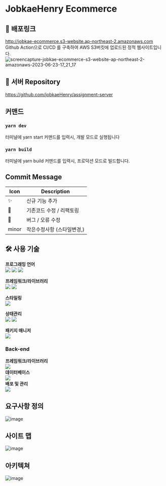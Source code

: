 # JobkaeHenry Ecommerce
## 🔗 배포링크
http://jobkae-ecommerce.s3-website.ap-northeast-2.amazonaws.com </br>
Github Action으로 CI/CD 를 구축하여 AWS S3버킷에 업로드된 정적 웹사이트입니다.
![screencapture-jobkae-ecommerce-s3-website-ap-northeast-2-amazonaws-2023-06-23-17_21_17](https://github.com/jobkaeHenry/assignment-website/assets/100949102/260bc658-12f9-4ff4-85b3-f2056479eee0)


## 🔗 서버 Repository
https://github.com/jobkaeHenry/assignment-server
</br>

##  커맨드
### `yarn dev`

터미널에 yarn start 커맨드를 입력시, 개발 모드로 실행됩니다

### `yarn build`

터미널에 yarn build 커맨드를 입력시, 프로덕션 모드로 빌드합니다.


## Commit Message
| Icon  | Description              |
| ----- | ------------------------ |
| ✨    | 신규 기능 추가           |
| :art: | 기존코드 수정 / 리팩토링 |
| :bug: | 버그 / 오류 수정         |
| minor | 작은수정사항 (스타일변경,)         |

## :hammer_and_wrench: 사용 기술

**프로그래밍 언어**<br>
<img src="https://img.shields.io/badge/HTML5-E34F26?style=flat-square&logo=HTML5&logoColor=white"/> <img src="https://img.shields.io/badge/CSS3-1572B6?style=flat-square&logo=CSS3&logoColor=white"/> <img src="https://img.shields.io/badge/Typescript-3178C6?style=flat-square&logo=Typescript&logoColor=white"/><br>

**프레임워크/라이브러리**<br>
<img src="https://img.shields.io/badge/React-61DAFB?style=flat-square&logo=React&logoColor=white"/> <img src="https://img.shields.io/badge/React_router-CA4245?style=flat-square&logo=react-router&logoColor=white"/><br>

**스타일링**<br>
<img src="https://img.shields.io/badge/emotion-DB7093?style=flat-square&logo=styled-components&logoColor=white"/><br>

**상태관리**<br>
<img src="https://img.shields.io/badge/Recoil-5466FB?style=flat-square&logo=react&logoColor=white"/> <img src="https://img.shields.io/badge/ReactQuery-FF4154?style=flat-square&logo=ReactQuery&logoColor=white"/><br>

**패키지 매니저**<br>
<img src="https://img.shields.io/badge/Yarn-2C8EBB?style=flat-square&logo=Yarn&logoColor=white"/><br>

### Back-end
**프레임워크/라이브러리**<br>
<img src="https://img.shields.io/badge/Express-333333?style=flat-square&logo=Express&logoColor=white"/><br>
**데이터베이스**<br>
<img src="https://img.shields.io/badge/MongoDB-111777111?style=flat-square&logo=MongoDB&logoColor=white"/><br>
**배포 및 관리**<br>
<img src="https://img.shields.io/badge/Amazon_AWS-232F3E?style=flat-square&logo=Amazon AWS&logoColor=white"/>
<br>

## 요구사항 정의
![image](https://github.com/jobkaeHenry/assignment-website/assets/100949102/3dc732db-ea8e-4274-818e-d5666b478a81)
<br>
## 사이트 맵
![image](https://github.com/jobkaeHenry/assignment-website/assets/100949102/b2eefa7b-da00-4ea2-ae39-34c611b8bcab)

## 아키텍쳐
![image](https://github.com/jobkaeHenry/assignment-website/assets/100949102/59890d3c-f480-456d-9e62-bf0676beabb5)

